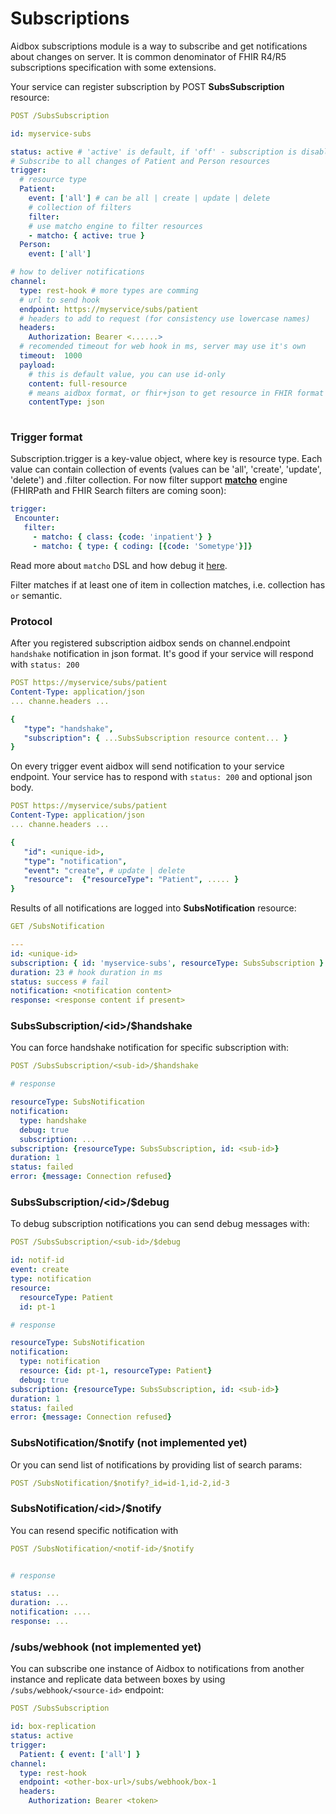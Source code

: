 # Subscriptions

Aidbox subscriptions module is a way to subscribe and get notifications about changes on server. It is common denominator of FHIR R4/R5 subscriptions specification with some extensions.

Your service can register subscription by POST **SubsSubscription** resource:

```yaml
POST /SubsSubscription

id: myservice-subs

status: active # 'active' is default, if 'off' - subscription is disabled
# Subscribe to all changes of Patient and Person resources
trigger:
  # resource type
  Patient: 
    event: ['all'] # can be all | create | update | delete
    # collection of filters
    filter:
    # use matcho engine to filter resources
    - matcho: { active: true }
  Person:
    event: ['all']

# how to deliver notifications
channel:
  type: rest-hook # more types are comming
  # url to send hook
  endpoint: https://myservice/subs/patient
  # headers to add to request (for consistency use lowercase names)
  headers:
    Authorization: Bearer <......>
  # recomended timeout for web hook in ms, server may use it's own
  timeout:  1000
  payload:
    # this is default value, you can use id-only
    content: full-resource 
    # means aidbox format, or fhir+json to get resource in FHIR format
    contentType: json 
   

```

### Trigger format

Subscription.trigger is a key-value object, where key is resource type. Each value can contain collection of events \(values can be 'all', 'create', 'update', 'delete'\) and .filter collection. For now filter support [**matcho**](../advanced/usdmatcho.md) engine \(FHIRPath and FHIR Search filters are coming soon\):

```yaml
trigger:
 Encounter:
   filter:
     - matcho: { class: {code: 'inpatient'} }
     - matcho: { type: { coding: [{code: 'Sometype'}]}
```

Read more about `matcho` DSL and how debug it [here](../advanced/usdmatcho.md).

Filter matches if at least one of item in collection matches, i.e. collection has `or` semantic.

### Protocol

After you registered subscription aidbox sends on channel.endpoint `handshake` notification in json format. It's good if your service will respond with `status: 200`

```yaml
POST https://myservice/subs/patient
Content-Type: application/json
... channe.headers ...

{
   "type": "handshake",
   "subscription": { ...SubsSubscription resource content... }
}
```

On every trigger event aidbox will send notification to your service endpoint. Your service has to respond with `status: 200` and optional json body.

```yaml
POST https://myservice/subs/patient
Content-Type: application/json
... channe.headers ...

{
   "id": <unique-id>,
   "type": "notification",
   "event": "create", # update | delete
   "resource":  {"resourceType": "Patient", ..... }
}
```

Results of all notifications are logged into **SubsNotification**  resource:

```yaml
GET /SubsNotification

---
id: <unique-id>
subscription: { id: 'myservice-subs', resourceType: SubsSubscription }
duration: 23 # hook duration in ms
status: success # fail
notification: <notification content>
response: <response content if present>
```

### SubsSubscription/&lt;id&gt;/$handshake

You can force handshake notification for specific subscription with:

```yaml
POST /SubsSubscription/<sub-id>/$handshake

# response

resourceType: SubsNotification
notification:
  type: handshake
  debug: true
  subscription: ...
subscription: {resourceType: SubsSubscription, id: <sub-id>}
duration: 1
status: failed
error: {message: Connection refused}
```

### SubsSubscription/&lt;id&gt;/$debug

To debug subscription notifications you can send debug messages with:

```yaml
POST /SubsSubscription/<sub-id>/$debug

id: notif-id
event: create
type: notification
resource: 
  resourceType: Patient
  id: pt-1

# response

resourceType: SubsNotification
notification:
  type: notification
  resource: {id: pt-1, resourceType: Patient}
  debug: true
subscription: {resourceType: SubsSubscription, id: <sub-id>}
duration: 1
status: failed
error: {message: Connection refused}
```

### SubsNotification/$notify \(not implemented yet\)

Or you can send list of notifications by providing list of search params:

```yaml
POST /SubsNotification/$notify?_id=id-1,id-2,id-3
```

### SubsNotification/&lt;id&gt;/$notify

You can resend specific notification with

```yaml
POST /SubsNotification/<notif-id>/$notify


# response

status: ...
duration: ...
notification: ....
response: ...
```

### /subs/webhook \(not implemented yet\)

You can subscribe one instance of Aidbox to notifications from another instance and replicate data between boxes by using `/subs/webhook/<source-id>` endpoint:

```yaml
POST /SubsSubscription

id: box-replication
status: active
trigger:
  Patient: { event: ['all'] }
channel:
  type: rest-hook
  endpoint: <other-box-url>/subs/webhook/box-1
  headers:
    Authorization: Bearer <token>

```

